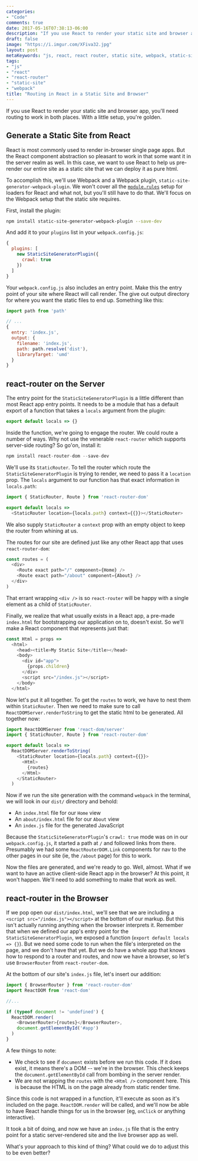 ```yaml
---
categories:
- "Code"
comments: true
date: 2017-05-16T07:38:13-06:00
description: "If you use React to render your static site and browser app, you'll need routing to work in both places."
draft: false
image: "https://i.imgur.com/XFiva32.jpg"
layout: post
metaKeywords: "js, react, react router, static site, webpack, static-site-generator-webpack-plugin"
tags:
- "js"
- "react"
- "react-router"
- "static-site"
- "webpack"
title: "Routing in React in a Static Site and Browser"
---
```


If you use React to render your static site and browser app, you'll need routing to work in both places.  With a little setup, you're golden.

<!--more-->

## Generate a Static Site from React

React is most commonly used to render in-browser single page apps.  But the React component abstraction so pleasant to work in that some want it in the server realm as well.  In this case, we want to use React to help us pre-render our entire site as a static site that we can deploy it as pure html.

To accomplish this, we'll use Webpack and a Webpack plugin, `static-site-generator-webpack-plugin`.  We won't cover all the [`module.rules`](https://webpack.js.org/configuration/module/) setup for loaders for React and what not, but you'll still have to do that.  We'll focus on the Webpack setup that the static site requires.

First, install the plugin:

```bash
npm install static-site-generator-webpack-plugin --save-dev
```

And add it to your `plugins` list in your `webpack.config.js`:

```js
{
  plugins: [
    new StaticSiteGeneratorPlugin({
      crawl: true
    })
  ]
}
```

Your `webpack.config.js` also includes an entry point.  Make this the entry point of your site where React will call render.  The give out output directory for where you want the static files to end up. Something like this:

```js
import path from 'path'

// ...
{
  entry: 'index.js',
  output: {
    filename: 'index.js',
    path: path.resolve('dist'),
    libraryTarget: 'umd'
  }
}
```

## react-router on the Server

The entry point for the `StaticSiteGeneratorPlugin` is a little different than most React app entry points.  It needs to be a module that has a default export of a function that takes a `locals` argument from the plugin:

```js
export default locals => {}
```

Inside the function, we're going to engage the router.  We could route a number of ways.  Why not use the venerable `react-router` which supports server-side routing?  So go'on, install it:

```js
npm install react-router-dom --save-dev
```

We'll use its `StaticRouter`.  To tell the router which route the `StaticSiteGeneratorPlugin` is trying to render, we need to pass it a `location` prop.  The `locals` argument to our function has that exact information in `locals.path`:

```js
import { StaticRouter, Route } from 'react-router-dom'

export default locals =>
  <StaticRouter location={locals.path} context={{}}></StaticRouter>
```

We also supply `StaticRouter` a `context` prop with an empty object to keep the router from whining at us.

The routes for our site are defined just like any other React app that uses `react-router-dom`:

```js
const routes = (
  <div>
    <Route exact path="/" component={Home} />
    <Route exact path="/about" component={About} />
  </div>
)
```

That errant wrapping `<div />` is so `react-router` will be happy with a single element as a child of `StaticRouter`.

Finally, we realize that what usually exists in a React app, a pre-made `index.html` for bootstrapping our application on to, doesn't exist.  So we'll make a React component that represents just that:

```js
const Html = props =>
  <html>
    <head><title>My Static Site</title></head>
    <body>
      <div id="app">
        {props.children}
      </div>
      <script src="/index.js"></script>
    </body> 
  </html>
```

Now let's put it all together.  To get the `routes` to work, we have to nest them within `StaticRouter`.  Then we need to make sure to call `ReactDOMServer.renderToString` to get the static html to be generated.  All together now:

```js
import ReactDOMServer from 'react-dom/server'
import { StaticRouter, Route } from 'react-router-dom'

export default locals =>
  ReactDOMServer.renderToString(
    <StaticRouter location={locals.path} context={{}}>
      <Html>
        {routes}
      </Html>
    </StaticRouter>
  )
```

Now if we run the site generation with the command `webpack` in the terminal, we will look in our `dist/` directory and behold:

- An `index.html` file for our `Home` view
- An `about/index.html` file for our `About` view 
- An `index.js` file for the generated JavaScript

Because the `StaticSiteGeneratorPlugin`'s `crawl: true` mode was on in our `webpack.config.js`, it started a path at `/` and followed links from there.  Presumably we had some `ReactRouterDOM.Link` components for nav to the other pages in our site (ie, the `/about` page) for this to work.

Now the files are generated, and we're ready to go.  Well, almost.  What if we want to have an active client-side React app in the browser?  At this point, it won't happen. We'll need to add something to make that work as well.

## react-router in the Browser

If we pop open our `dist/index.html`, we'll see that we are including a `<script src="/index.js"></script>` at the bottom of our markup.  But this isn't actually running anything when the browser interprets it.  Remember that when we defined our app's entry point for the `StaticSiteGeneratorPlugin`, we exposed a function (`export default locals => {}`).  But we need some code to run when the file's interpreted on the page, and we don't have that yet.  But we do have a whole app that knows how to respond to a router and routes, and now we have a browser, so let's use `BrowserRouter` from `react-router-dom`.

At the bottom of our site's `index.js` file, let's insert our addition:

```js
import { BrowserRouter } from 'react-router-dom'
import ReactDOM from 'react-dom'

//...

if (typeof document != 'undefined') {
  ReactDOM.render(
    <BrowserRouter>{routes}</BrowserRouter>,
    document.getElementById('#app')
  )
}
```

A few things to note:

- We check to see if `document` exists before we run this code.  If it does exist, it means there's a DOM -- we're in the browser.  This check keeps the `document.getElementById` call from bombing in the server render.
- We are not wrapping the `routes` with the `<Html />` component here.  This is because the HTML is on the page already from static render time.

Since this code is not wrapped in a function, it'll execute as soon as it's included on the page.  `ReactDOM.render` will be called, and we'll now be able to have React handle things for us in the browser (eg, `onClick` or anything interactive).

It took a bit of doing, and now we have an `index.js` file that is the entry point for a static server-rendered site and the live browser app as well.  

What's your approach to this kind of thing?  What could we do to adjust this to be even better?
